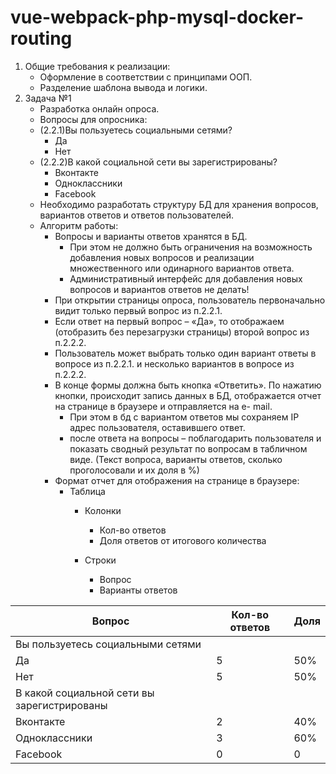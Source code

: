 # vue-webpack-php-mysql-docker-routing

1. Общие требования к реализации:
    - Оформление в соответствии с принципами ООП.
    - Разделение шаблона вывода и логики.
2. Задача №1
    - Разработка онлайн опроса.
    - Вопросы для опросника:
    - (2.2.1)Вы пользуетесь социальными сетями?
        - Да
        - Нет
    - (2.2.2)В какой социальной сети вы зарегистрированы?
        - Вконтакте
        - Одноклассники
        - Facebook
    - Необходимо разработать структуру БД для хранения вопросов, вариантов ответов и
ответов пользователей.
    - Алгоритм работы:
        - Вопросы и варианты ответов хранятся в БД.
            - При этом не должно быть ограничения на возможность добавления новых
вопросов и реализации множественного или одинарного вариантов ответа.
            - Административный интерфейс для добавления новых вопросов и вариантов
ответов не делать!
        - При открытии страницы опроса, пользователь первоначально видит только первый
вопрос из п.2.2.1.
        - Если ответ на первый вопрос – «Да», то отображаем (отобразить без перезагрузки
страницы) второй вопрос из п.2.2.2.
        - Пользователь может выбрать только один вариант ответы в вопросе из п.2.2.1. и
несколько вариантов в вопросе из п.2.2.2.
        - В конце формы должна быть кнопка «Ответить». По нажатию кнопки, происходит
запись данных в БД, отображается отчет на странице в браузере и отправляется на e-
mail.
            - При этом в бд с вариантом ответов мы сохраняем IP адрес пользователя,
оставившего ответ.
            - после ответа на вопросы – поблагодарить пользователя и показать сводный
результат по вопросам в табличном виде. (Текст вопроса, варианты ответов,
сколько проголосовали и их доля в %)
        - Формат отчет для отображения на странице в браузере:
            - Таблица
                - Колонки
                    - Кол-во ответов
                    - Доля ответов от итогового количества

                - Строки
                    - Вопрос
                    - Варианты ответов
                    
                    
| Вопрос | Кол-во ответов | Доля |
|----------------|---------|----------------|
| Вы пользуетесь социальными сетями | | |
| Да | 5 | 50% |
| Нет | 5 | 50% |
| В какой социальной сети вы зарегистрированы | | |
| Вконтакте | 2 | 40% |
| Одноклассники | 3 | 60% |
| Facebook | 0 | 0 |
